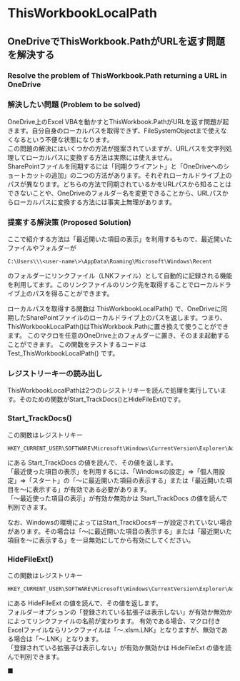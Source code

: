 # ThisWorkbookLocalPath
## OneDriveでThisWorkbook.PathがURLを返す問題を解決する    
### Resolve the problem of ThisWorkbook.Path returning a URL in OneDrive ###   
  
  
### 解決したい問題 (Problem to be solved) ### 
  
OneDrive上のExcel VBAを動かすとThisWorkbook.PathがURLを返す問題が起きます。自分自身のローカルパスを取得できず、FileSystemObjectまで使えなくなるという不便な状態になります。    
この問題の解決にはいくつかの方法が提案されていますが、URLパスを文字列処理してローカルパスに変換する方法は実際には使えません。  
SharePointファイルを同期するには「同期クライアント」と「OneDriveへのショートカットの追加」の二つの方法があります。それぞれローカルドライブ上のパスが異なります。どちらの方法で同期されているかをURLパスから知ることはできないことや、OneDriveのフォルダー名を変更できることから、URLパスからローカルパスに変換する方法には事実上無理があります。  

### 提案する解決策 (Proposed Solution) ###  
  
ここで紹介する方法は「最近開いた項目の表示」を利用するもので、最近開いたファイルやフォルダーが
  
    C:\Users\\\<user-name\>\AppData\Roaming\Microsoft\Windows\Recent  
  
のフォルダーにリンクファイル（LNKファイル）として自動的に記録される機能を利用してます。このリンクファイルのリンク先を取得することでローカルドライブ上のパスを得ることができます。    
  
ローカルパスを取得する関数は ThisWorkbookLocalPath() で、OneDriveに同期したSharePointファイルのローカルドライブ上のパスを返します。つまり、ThisWorkbookLocalPath()はThisWorkbook.Pathに置き換えて使うことができます。 このマクロを任意のOneDrive上のフォルダーに置き、そのまま起動することができます。
この関数をテストするコードは Test_ThisWorkbookLocalPath() です。  
  
### レジストリーキーの読み出し ###  
  
ThisWorkbookLocalPathは2つのレジストリキーを読んで処理を実行しています。そのための関数がStart_TrackDocs()とHideFileExt()です。  
  
### Start_TrackDocs() ###
  
この関数はレジストリキー  

    HKEY_CURRENT_USER\SOFTWARE\Microsoft\Windows\CurrentVersion\Explorer\Advanced\  

にある Start_TrackDocs の値を読んで、その値を返します。  
「最近使った項目の表示」を利用するには、「Windowsの設定」⇒「個人用設定」⇒「スタート」の「～に最近開いた項目の表示する」または「最近開いた項目を～に表示する」が有効である必要があります。  
「～最近使った項目の表示」が有効か無効かは Start_TrackDocs の値を読んで判別できます。  
  
なお、Windowsの環境によってはStart_TrackDocsキーが設定されていない場合があります。その場合は「～に最近開いた項目の表示する」または「最近開いた項目を～に表示する」を一旦無効にしてから有効にしてください。  
  
### HideFileExt() ###
  
この関数はレジストリキー  

    HKEY_CURRENT_USER\SOFTWARE\Microsoft\Windows\CurrentVersion\Explorer\Advanced\  

にある HideFileExt の値を読んで、その値を返します。  
フォルダーオプションの「登録されている拡張子は表示しない」が有効か無効かによってリンクファイルの名前が変わります。
有効である場合、マクロ付きExcelファイルならリンクファイルは「～.xlsm.LNK」となりますが、無効である場合は「～.LNK」となります。  
「登録されている拡張子は表示しない」が有効か無効かは HideFileExt の値を読んで判別できます。    
  
■    
